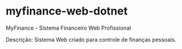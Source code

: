 # myfinance-web-dotnet
MyFinance - Sistema Financeiro Web Profissional

Descrição:
Sistema Web criado para controle de finanças pessoais.